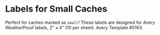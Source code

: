 # Labels for Small Caches

Perfect for caches marked as `small`! These labels are designed for Avery WeatherProof labels, 2" x 4" (10 per sheet). Avery Template #5163.
